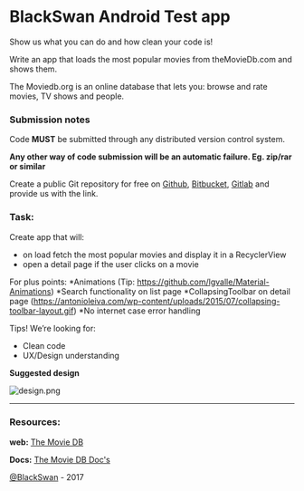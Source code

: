 # BlackSwan Android Test app

Show us what you can do and how clean your code is!

Write an app that loads the most popular movies from theMovieDb.com and shows them. 

The Moviedb.org is an online database that lets you: browse and rate movies, TV shows and people.

### Submission notes

Code **MUST** be submitted through any distributed version control system.

**Any other way of code submission will be an automatic failure. Eg. zip/rar or similar** 
  
Create a public Git repository for free on [Github](https://github.com), [Bitbucket](https://bitbucket.org), [Gitlab](https://gitlab.com) and provide us with the link.

### Task:

Create app that will:
 - on load fetch the most popular movies and display it in a RecyclerView
 - open a detail page if the user clicks on a movie

For plus points:
*Animations (Tip: https://github.com/lgvalle/Material-Animations)
*Search functionality on list page
*CollapsingToolbar on detail page (https://antonioleiva.com/wp-content/uploads/2015/07/collapsing-toolbar-layout.gif)
*No internet case error handling

Tips!
We’re looking for:
- Clean code
- UX/Design understanding

**Suggested design**

![design.png](https://bitbucket.org/repo/Lj5Lbn/images/3947208209-design.png)


---

### Resources:
**web:** [The Movie DB](https://www.themoviedb.org)

**Docs:** [The Movie DB Doc's](http://docs.themoviedb.apiary.io/)

[@BlackSwan](https://www.blackswan.com) - 2017
